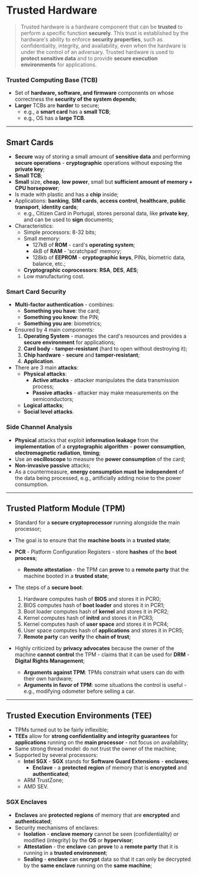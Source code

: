 # Trusted Hardware

> Trusted hardware is a hardware component that can be **trusted** to perform a specific function **securely**. This trust is established by the hardware's ability to enforce **security properties**, such as confidentiality, integrity, and availability, even when the hardware is under the control of an adversary. Trusted hardware is used to **protect sensitive data** and to provide **secure execution environments** for applications.

### Trusted Computing Base (TCB)

- Set of **hardware, software, and firmware** components on whose correctness the **security of the system depends**;
- **Larger** TCBs are **harder** to secure;
  - e.g., a **smart card** has a **small TCB**;
  - e.g., OS has a **large TCB**.

---

## Smart Cards

- **Secure** way of storing a small amount of **sensitive data** and performing **secure operations** - **cryptographic** operations without exposing the **private key**;
- **Small TCB**;
- **Small** size, **cheap**, **low power**, small but **sufficient amount of memory + CPU horsepower**;
- Is made with plastic and has a **chip** inside;
- Applications: **banking**, **SIM cards**, **access control**, **healthcare**, **public transport**, **identity cards**;
  - e.g., Citizen Card in Portugal, stores personal data, like **private key**, and can be used to **sign** documents;
- Characteristics:
  - Simple processors: 8-32 bits;
  - Small memory:
    - 127kB of **ROM** - card's **operating system**;
    - 4kB of **RAM** - 'scratchpad' memory;
    - 128kb of **EEPROM** - **cryptographic keys**, PINs, biometric data, balance, etc.;
  - **Cryptographic coprocessors**: **RSA**, **DES**, **AES**;
  - Low manufacturing cost.

### Smart Card Security

- **Multi-factor authentication** - combines:
  - **Something you have**: the card;
  - **Something you know**: the PIN;
  - **Something you are**: biometrics;
- Ensured by 4 main components:
  1. **Operating System** - manages the card's resources and provides a **secure environment** for applications;
  2. **Card body** - **tamper-resistant** (hard to open without destroying it);
  3. **Chip hardware** - **secure** and **tamper-resistant**;
  4. **Application**.
- There are 3 main **attacks**:
  - **Physical attacks**:
    - **Active attacks** - attacker manipulates the data transmission process;
    - **Passive attacks** - attacker may make measurements on the semiconductors;
  - **Logical attacks**;
  - **Social level attacks**.

### Side Channel Analysis

- **Physical** attacks that exploit **information leakage** from the **implementation** of a **cryptographic algorithm** - **power consumption**, **electromagnetic radiation**, **timing**;
- Use an **oscilloscope** to measure the **power consumption** of the card;
- **Non-invasive passive** attacks;
- As a countermeasure, **energy consumption must be independent** of the data being processed, e.g., artificially adding noise to the power consumption.

---

## Trusted Platform Module (TPM)

- Standard for a **secure cryptoprocessor** running alongside the main processor;
- The goal is to ensure that the **machine boots** in a **trusted state**;
- **PCR** - Platform Configuration Registers - store **hashes** of the **boot process**;
  - **Remote attestation** - the TPM can **prove** to a **remote party** that the machine booted in a **trusted state**;
- The steps of a **secure boot**:

  1. Hardware computes hash of **BIOS** and stores it in PCR0;
  2. BIOS computes hash of **boot loader** and stores it in PCR1;
  3. Boot loader computes hash of **kernel** and stores it in PCR2;
  4. Kernel computes hash of **initrd** and stores it in PCR3;
  5. Kernel computes hash of **user space** and stores it in PCR4;
  6. User space computes hash of **applications** and stores it in PCR5;
  7. **Remote party** can **verify** the **chain of trust**;

- Highly criticized by **privacy advocates** because the owner of the machine **cannot control** the TPM - claims that it can be used for **DRM** - **Digital Rights Management**;
  - **Arguments against TPM**: TPMs constrain what users can do with their own hardware;
  - **Arguments in favor of TPM**: some situations the control is useful - e.g., modifying odometer before selling a car.

---

## Trusted Execution Environments (TEE)

- TPMs turned out to be fairly inflexible;
- **TEEs** allow for **strong confidentiality and integrity guarantees** for **applications** running on the **main processor** - not focus on availability;
- Same strong thread model: do not trust the owner of the machine;
- Supported by several processors:
  - **Intel SGX** - **SGX** stands for **Software Guard Extensions** - **enclaves**;
    - **Enclave** - a **protected region** of memory that is **encrypted** and **authenticated**;
  - ARM TrustZone;
  - AMD SEV.

### SGX Enclaves

- **Enclaves** are **protected regions** of memory that are **encrypted** and **authenticated**;
- Security mechanisms of enclaves:
  - **Isolation** - **enclave memory** cannot be seen (confidentiality) or modified (integrity) by the **OS** or **hypervisor**;
  - **Attestation** - the **enclave** can **prove** to a **remote party** that it is running in a **trusted environment**;
  - **Sealing** - **enclave** can **encrypt** data so that it can only be decrypted by the **same enclave** running on the **same machine**;
